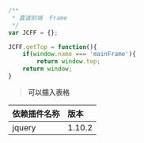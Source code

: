 ```js
/**
 * 嘉诚前端  Frame
 */
var JCFF = {};

JCFF.getTop = function(){
    if(window.name === 'mainFrame'){
        return window.top;
    return window;
}
```

> **可以插入表格**

| 依赖插件名称 | 版本 |
| :--- | :--- |
| jquery | 1.10.2 |





